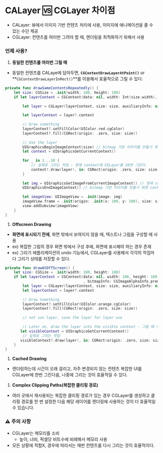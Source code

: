 # CALayer 🆚 CGLayer 차이점

- CALayer: 뷰에서 이미지 기반 컨텐츠 처리에 사용, 이미지에 애니메이션을 줄 수 있는 수단 제공
- CGLayer: 컨텐츠를 여러번 그려야 할 때, 렌더링을 최적화하기 위해서 사용

### 언제 사용?

1. **동일한 컨텐츠를 여러번 그릴 때**
- 동일한 컨텐츠를 CALaye에 담아두면, **`CGContextDrawLayerAtPoint()`** or **`CGContextDrawLayerInRect()`**를 이용해서 효율적으로 그릴 수 있다.

```swift
private func drawSameContentsRepeatedly() {
    let size: CGSize = .init(width: 100, height: 100)
    if let layerContext = CGContext(data: nil, width: Int(size.width), height: Int(size.height), bitsPerComponent: 8, bytesPerRow: 0, space: CGColorSpaceCreateDeviceRGB(), bitmapInfo: CGImageAlphaInfo.premultipliedLast.rawValue) {
        
        let layer = CGLayer(layerContext, size: size, auxiliaryInfo: nil)
        
        let layerContext = layer?.context
        
        // Draw something
        layerContext?.setFillColor(UIColor.red.cgColor)
        layerContext?.fill(CGRect(origin: .zero, size: size))
        
        // Use the layer
        UIGraphicsBeginImageContext(size) // bitmap 기반 이미지를 만들기 위한 context 시작
        let context = UIGraphicsGetCurrentContext()
        
        for _ in 1...10 {
            // 실제로 그리는 작업 - 현재 context에 CGLayer를 10번 그린다.
            context?.draw(layer!, in: CGRect(origin: .zero, size: size))
        }
        
        let img = UIGraphicsGetImageFromCurrentImageContext() // 현재 context에 그려진 이미지 추출 
        UIGraphicsEndImageContext() // bitmap 기반 이미지를 만들기 위한 context 끝
        
        let imageView: UIImageView = .init(image: img)
        imageView.frame = .init(origin: .init(x: 100, y: 100), size: size)
        view.addSubview(imageView)
    }
}
```

1. **Offscreen Drawing**
- **화면에 표시되기 전에**, 화면 밖에서 보여지지 않을 때, 텍스트나 그림을 구성할 때 사용
- ex) 복잡한 그림의 경우 화면 밖에서 구성 후에, 화면에 표시해야 하는 경우 존재
- ex) 그리기 애플리케이션의 undo 기능에서, CGLayer를 사용해서 각각의 작업마다 그리기 상태를 저장할 수 있다.

```swift
private func drawAtOffScreen() {
    let size: CGSize = .init(width: 100, height: 100)
    if let layerContext = CGContext(data: nil, width: 100, height: 100, bitsPerComponent: 8, bytesPerRow: 0, space: CGColorSpaceCreateDeviceRGB()
                                    , bitmapInfo: CGImageAlphaInfo.premultipliedLast.rawValue) {
        let layer = CGLayer(layerContext, size: size, auxiliaryInfo: nil)
        let layerContext = layer?.context
        
        // Draw Something
        layerContext?.setFillColor(UIColor.orange.cgColor)
        layerContext?.fill(CGRect(origin: .zero, size: size))
        
        // not use layer, save the layer for layer use
        
        // Later on, draw the layer into the visible context - 그릴 때 사용
       let visibleContext = UIGraphicsGetCurrentContext()
        // 실제로 그리는 작업
       visibleContext?.draw(layer!, in: CGRect(origin: .zero, size: size))
    }
}
```

1. **Cached Drawing**
- 렌더링하는데 시간이 오래 걸리고, 자주 변경되지 않는 컨텐츠 복잡한 UI를 CGLayer에 한번 그린다음, 나중에 그리는 것이 효율적일 수 있다.

1. **Complex Clipping Paths(복잡한 클리핑 경로)**
- 여러 곳에서 재사용되는 복잡한 클리핑 경로가 있는 경우 CGLayer를 생성하고 클리핑 경로를 한 번 설정한 다음 해당 레이어를 렌더링에 사용하는 것이 더 효율적일 수 있습니다.

### ⚠️ 주의 사항

- CGLayer는 메모리를 소비
    - 높이, 너비, 픽셀당 비트수에 비례해서 메모리 사용
- 모든 상황에 적합X, 경우에 따라서는 매번 컨텐츠를 다시 그리는 것이 효율적이다.